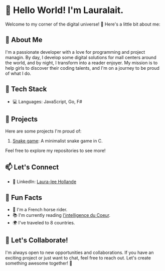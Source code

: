 # 👋 Hello World! I'm Lauralait.

Welcome to my corner of the digital universe! 🚀 Here's a little bit about me:

## 🌟 About Me

I'm a passionate developer with a love for programming and project managin. By day, I develop some digital solutions for mall centers around the world, and by night, I transform into a reader enjoyer. My mission is to help girls to discover their coding talents, and I'm on a journey to be proud of what I do.

## 🔧 Tech Stack

- 💻 Languages: JavaScript, Go, F#
<!--
- 🧰 Frameworks: [Your Frameworks]
- 🚀 Tools: [Your Favorite Tools]
- 🌐 Web Technologies: [Your Web Technologies]
-->

## 🚀 Projects

Here are some projects I'm proud of:

1. [Snake game](https://github.com/lauralait/c-project): A minimalist snake game in C.
<!--
3. [Project 2](Link to Project 2): Brief description.
4. [Project 3](Link to Project 3): Brief description.
-->

Feel free to explore my repositories to see more!

## 📫 Let's Connect

- 💼 LinkedIn: [Laura-lee Hollande](https://www.linkedin.com/in/laura-lee-hollande-278345198/)
<!-- - 🌐 Portfolio: [Your Portfolio Website](https://www.yourportfolio.com) -->

## 🌈 Fun Facts

- 🐎 I'm a French horse rider.
- 📚 I'm currently reading [l'intelligence du Coeur]().
- 🌍 I've traveled to 8 countries.

## 🙌 Let's Collaborate!

I'm always open to new opportunities and collaborations. If you have an exciting project or just want to chat, feel free to reach out. Let's create something awesome together! 🚀

